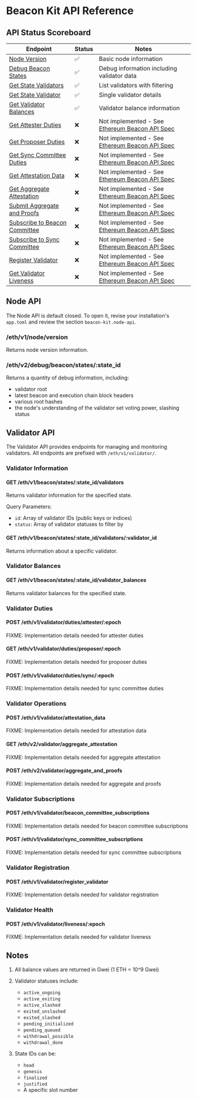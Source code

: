 # Beacon Kit API Reference

<script setup>
import ApiTester from '../../.vitepress/theme/components/ApiTester.vue';

const networks = [
  { 
    name: 'Custom URL', 
    url: '', 
    id: 'custom',
    allowCustomUrl: true
  }
];
</script>

## API Status Scoreboard

| Endpoint | Status | Notes |
|----------|--------|-------|
| [Node Version](#ethv1nodeversion) | ✅ | Basic node information |
| [Debug Beacon States](#ethv2debugbeaconstatesstate_id) | ✅ | Debug information including validator data |
| [Get State Validators](#get-ethv1beaconstatesstate_idvalidators) | ✅ | List validators with filtering |
| [Get State Validator](#get-ethv1beaconstatesstate_idvalidatorsvalidator_id) | ✅ | Single validator details |
| [Get Validator Balances](#get-ethv1beaconstatesstate_idvalidator_balances) | ✅ | Validator balance information |
| [Get Attester Duties](#post-ethv1validatordutiesattesterepoch) | ❌ | Not implemented - See [Ethereum Beacon API Spec](https://ethereum.github.io/beacon-APIs/#/Validator/getAttesterDuties) |
| [Get Proposer Duties](#get-ethv1validatordutiesproposerepoch) | ❌ | Not implemented - See [Ethereum Beacon API Spec](https://ethereum.github.io/beacon-APIs/#/Validator/getProposerDuties) |
| [Get Sync Committee Duties](#post-ethv1validatordutiessyncepoch) | ❌ | Not implemented - See [Ethereum Beacon API Spec](https://ethereum.github.io/beacon-APIs/#/Validator/getSyncCommitteeDuties) |
| [Get Attestation Data](#post-ethv1validatorattestation_data) | ❌ | Not implemented - See [Ethereum Beacon API Spec](https://ethereum.github.io/beacon-APIs/#/Validator/getAttestationData) |
| [Get Aggregate Attestation](#get-ethv2validatoraggregate_attestation) | ❌ | Not implemented - See [Ethereum Beacon API Spec](https://ethereum.github.io/beacon-APIs/#/Validator/getAggregateAttestation) |
| [Submit Aggregate and Proofs](#post-ethv2validatoraggregate_and_proofs) | ❌ | Not implemented - See [Ethereum Beacon API Spec](https://ethereum.github.io/beacon-APIs/#/Validator/submitAggregateAndProofs) |
| [Subscribe to Beacon Committee](#post-ethv1validatorbeacon_committee_subscriptions) | ❌ | Not implemented - See [Ethereum Beacon API Spec](https://ethereum.github.io/beacon-APIs/#/Validator/subscribeToBeaconCommittee) |
| [Subscribe to Sync Committee](#post-ethv1validatorsync_committee_subscriptions) | ❌ | Not implemented - See [Ethereum Beacon API Spec](https://ethereum.github.io/beacon-APIs/#/Validator/subscribeToSyncCommittee) |
| [Register Validator](#post-ethv1validatorregister_validator) | ❌ | Not implemented - See [Ethereum Beacon API Spec](https://ethereum.github.io/beacon-APIs/#/Validator/registerValidator) |
| [Get Validator Liveness](#post-ethv1validatorlivenessepoch) | ❌ | Not implemented - See [Ethereum Beacon API Spec](https://ethereum.github.io/beacon-APIs/#/Validator/getValidatorLiveness) |

## Node API

The Node API is default closed. To open it, revise your installation's `app.toml` and review the section `beacon-kit.node-api`.

### /eth/v1/node/version

Returns node version information.

<ApiTester
  endpoint="/eth/v1/node/version"
  method="GET"
  :networks="networks"
/>

### /eth/v2/debug/beacon/states/:state_id

Returns a quantity of debug information, including:
- validator root
- latest beacon and execution chain block headers
- various root hashes
- the node's understanding of the validator set voting power, slashing status

<ApiTester
  endpoint="/eth/v2/debug/beacon/states/{state_id}"
  method="GET"
  :pathParams="[
    {
      name: 'state_id',
      description: 'State identifier (head, genesis, finalized, justified, or slot number)'
    }
  ]"
  :networks="networks"
  :examples="{
    custom: { 
      state_id: 'head'  // Most common use case
    }
  }"
/>

## Validator API

The Validator API provides endpoints for managing and monitoring validators. All endpoints are prefixed with `/eth/v1/validator/`.

### Validator Information

#### GET /eth/v1/beacon/states/:state_id/validators
Returns validator information for the specified state.

Query Parameters:
- `id`: Array of validator IDs (public keys or indices)
- `status`: Array of validator statuses to filter by

<ApiTester
  endpoint="/eth/v1/beacon/states/{state_id}/validators"
  method="GET"
  :pathParams="[
    {
      name: 'state_id',
      description: 'State identifier (head, genesis, finalized, justified, or slot number)'
    }
  ]"
  :queryParams="[
    {
      name: 'id',
      description: 'Array of validator IDs',
      required: false
    },
    {
      name: 'status',
      description: 'Array of validator statuses',
      required: false
    }
  ]"
  :networks="networks"
  :examples="{
    custom: { 
      state_id: 'head'  // Most common use case
    }
  }"
/>

#### GET /eth/v1/beacon/states/:state_id/validators/:validator_id
Returns information about a specific validator.

<ApiTester
  endpoint="/eth/v1/beacon/states/{state_id}/validators/{validator_id}"
  method="GET"
  :pathParams="[
    {
      name: 'state_id',
      description: 'State identifier (head, genesis, finalized, justified, or slot number)'
    },
    {
      name: 'validator_id',
      description: 'Validator ID (public key or index)'
    }
  ]"
  :networks="networks"
  :examples="{
    custom: { 
      state_id: 'head'  // Most common use case
    }
  }"
/>

### Validator Balances

#### GET /eth/v1/beacon/states/:state_id/validator_balances
Returns validator balances for the specified state.

<ApiTester
  endpoint="/eth/v1/beacon/states/{state_id}/validator_balances"
  method="GET"
  :pathParams="[
    {
      name: 'state_id',
      description: 'State identifier (head, genesis, finalized, justified, or slot number)'
    }
  ]"
  :queryParams="[
    {
      name: 'id',
      description: 'Array of validator IDs',
      required: false
    }
  ]"
  :networks="networks"
  :examples="{
    custom: { 
      state_id: 'head'  // Most common use case
    }
  }"
/>

### Validator Duties

#### POST /eth/v1/validator/duties/attester/:epoch
FIXME: Implementation details needed for attester duties

<ApiTester
  endpoint="/eth/v1/validator/duties/attester/{epoch}"
  method="POST"
  :pathParams="[
    {
      name: 'epoch',
      description: 'Epoch number'
    }
  ]"
  :networks="networks"
/>

#### GET /eth/v1/validator/duties/proposer/:epoch
FIXME: Implementation details needed for proposer duties

<ApiTester
  endpoint="/eth/v1/validator/duties/proposer/{epoch}"
  method="GET"
  :pathParams="[
    {
      name: 'epoch',
      description: 'Epoch number'
    }
  ]"
  :networks="networks"
/>

#### POST /eth/v1/validator/duties/sync/:epoch
FIXME: Implementation details needed for sync committee duties

<ApiTester
  endpoint="/eth/v1/validator/duties/sync/{epoch}"
  method="POST"
  :pathParams="[
    {
      name: 'epoch',
      description: 'Epoch number'
    }
  ]"
  :networks="networks"
/>

### Validator Operations

#### POST /eth/v1/validator/attestation_data
FIXME: Implementation details needed for attestation data

<ApiTester
  endpoint="/eth/v1/validator/attestation_data"
  method="POST"
  :networks="networks"
/>

#### GET /eth/v2/validator/aggregate_attestation
FIXME: Implementation details needed for aggregate attestation

<ApiTester
  endpoint="/eth/v2/validator/aggregate_attestation"
  method="GET"
  :networks="networks"
/>

#### POST /eth/v2/validator/aggregate_and_proofs
FIXME: Implementation details needed for aggregate and proofs

<ApiTester
  endpoint="/eth/v2/validator/aggregate_and_proofs"
  method="POST"
  :networks="networks"
/>

### Validator Subscriptions

#### POST /eth/v1/validator/beacon_committee_subscriptions
FIXME: Implementation details needed for beacon committee subscriptions

<ApiTester
  endpoint="/eth/v1/validator/beacon_committee_subscriptions"
  method="POST"
  :networks="networks"
/>

#### POST /eth/v1/validator/sync_committee_subscriptions
FIXME: Implementation details needed for sync committee subscriptions

<ApiTester
  endpoint="/eth/v1/validator/sync_committee_subscriptions"
  method="POST"
  :networks="networks"
/>

### Validator Registration

#### POST /eth/v1/validator/register_validator
FIXME: Implementation details needed for validator registration

<ApiTester
  endpoint="/eth/v1/validator/register_validator"
  method="POST"
  :networks="networks"
/>

### Validator Health

#### POST /eth/v1/validator/liveness/:epoch
FIXME: Implementation details needed for validator liveness

<ApiTester
  endpoint="/eth/v1/validator/liveness/{epoch}"
  method="POST"
  :pathParams="[
    {
      name: 'epoch',
      description: 'Epoch number'
    }
  ]"
  :networks="networks"
/>

## Notes

1. All balance values are returned in Gwei (1 ETH = 10^9 Gwei)
2. Validator statuses include:
   - `active_ongoing`
   - `active_exiting`
   - `active_slashed`
   - `exited_unslashed`
   - `exited_slashed`
   - `pending_initialized`
   - `pending_queued`
   - `withdrawal_possible`
   - `withdrawal_done`

3. State IDs can be:
   - `head`
   - `genesis`
   - `finalized`
   - `justified`
   - A specific slot number
